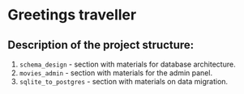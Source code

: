 # Greetings traveller
 
## Description of the project structure:
1. `schema_design` - section with materials for database architecture.
2. `movies_admin` - section with materials for the admin panel.
3. `sqlite_to_postgres` - section with materials on data migration.

